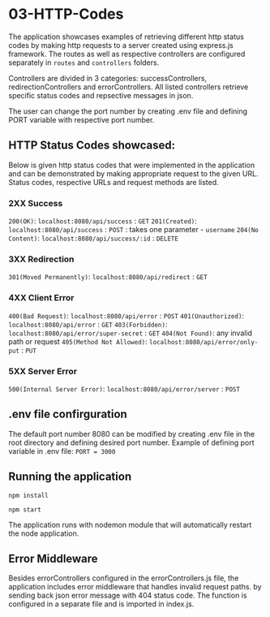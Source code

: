 # 03-HTTP-Codes

The application showcases examples of retrieving different http status codes by making http requests to a server created using express.js framework. The routes as well as respective controllers are configured separately in `routes` and `controllers` folders.

Controllers are divided in 3 categories: successControllers, redirectionControllers and errorControllers. All listed controllers retrieve specific status codes and repsective messages in json. 

The user can change the port number by creating .env file and defining PORT variable with respective port number.

## HTTP Status Codes showcased:
Below is given http status codes that were implemented in the application and can be demonstrated by making appropriate request to the given URL.
Status codes, respective URLs and request methods are listed.

### 2XX Success
`200(OK)`: `localhost:8080/api/success` : `GET`
`201(Created)`: `localhost:8080/api/success` : `POST` : takes one parameter - `username`
`204(No Content)`: `localhost:8080/api/success/:id` : `DELETE` 

### 3XX Redirection
`301(Moved Permanently)`: `localhost:8080/api/redirect` : `GET`

### 4XX Client Error
`400(Bad Request)`: `localhost:8080/api/error` : `POST`
`401(Unauthorized)`: `localhost:8080/api/error` : `GET`
`403(Forbidden)`: `localhost:8080/api/error/super-secret` : `GET`
`404(Not Found)`: any invalid path or request
`405(Method Not Allowed)`: `localhost:8080/api/error/only-put` : `PUT` 

### 5XX Server Error
`500(Internal Server Error)`: `localhost:8080/api/error/server` : `POST`

## .env file confirguration

The default port number 8080 can be modified by creating .env file in the root directory and defining desired port number. 
Example of defining port variable in .env file:
`PORT = 3000`

## Running the application

`npm install`

`npm start`

The application runs with nodemon module that will automatically restart the node application.

## Error Middleware

Besides errorControllers configured in the errorControllers.js file, the application includes error middleware that handles invalid request paths. by sending back json error message with 404 status code. The function is configured in a separate file and is imported in index.js.